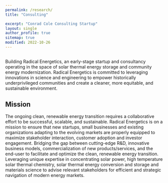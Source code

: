 ```yaml
---
permalink: /research/
title: "Consulting"

excerpt: "Conrad Cole Consulting Startup"
layout: single
author_profile: true
sitemap: true
modified: 2022-10-26
---
```

## 
Building Radical Energetics, an early-stage startup and consultancy operating in the space of solar thermal energy storage and community energy modernization. 
Radical Energetics is committed to leveraging innovations in science and engineering to empower historically underprivileged communities and create a cleaner, more equitable, and sustainable environment.

## Mission
The ongoing clean, renewable energy transition requires a collaborative effort to be successful, scalable, and sustainable.
Radical Energetics is on a mission to ensure that new startups, small businesses and existing organizations adapting to the evolving markets are properly equipped to maximize stakeholder interaction, customer adoption and investor engagement.
Bridging the gap between cutting-edge R&D, innovative business models, commercialization of new products/services, and the end-user to facilitate and optimize the clean, renewable energy transition.
Leveraging unique expertise in concentrating solar power, high temperature solar thermal chemistry, solar thermal energy conversion and storage and materials science to advise relevant stakeholders for efficient and strategic navigation of modern energy markets.

